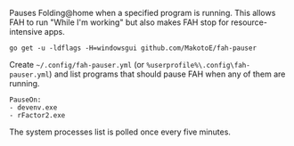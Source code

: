 Pauses Folding@home when a specified program is running. This allows FAH to run "While I'm working" but also makes FAH stop for resource-intensive apps.

```
go get -u -ldflags -H=windowsgui github.com/MakotoE/fah-pauser
```

Create `~/.config/fah-pauser.yml` (or `%userprofile%\.config\fah-pauser.yml`) and list programs that should pause FAH when any of them are running.

```
PauseOn:
- devenv.exe
- rFactor2.exe
```

The system processes list is polled once every five minutes.